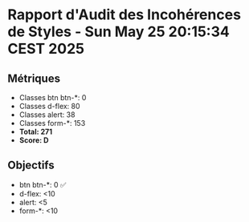# Rapport d'Audit des Incohérences de Styles - Sun May 25 20:15:34 CEST 2025

## Métriques
- Classes btn btn-*: 0
- Classes d-flex: 80
- Classes alert: 38
- Classes form-*: 153
- **Total: 271**
- **Score: D**

## Objectifs
- btn btn-*: 0 ✅
- d-flex: <10
- alert: <5
- form-*: <10
